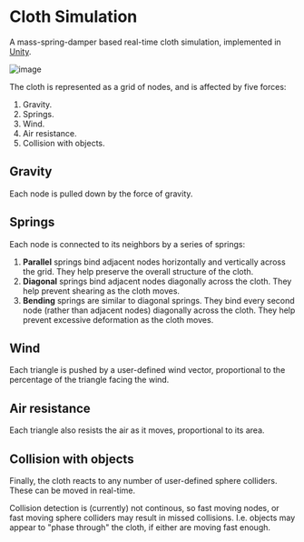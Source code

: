 # Cloth Simulation

A mass-spring-damper based real-time cloth simulation, implemented in [Unity](https://unity3d.com/).

![image](https://imgur.com/Kj7RsWR.gif)

The cloth is represented as a grid of nodes, and is affected by five forces:

1. Gravity.
2. Springs.
3. Wind.
4. Air resistance.
5. Collision with objects.

## Gravity

Each node is pulled down by the force of gravity.

## Springs

Each node is connected to its neighbors by a series of springs:

1. **Parallel** springs bind adjacent nodes horizontally and vertically across the grid. They help preserve the overall structure of the cloth.
2. **Diagonal** springs bind adjacent nodes diagonally across the cloth. They help prevent shearing as the cloth moves.
3. **Bending** springs are similar to diagonal springs. They bind every second node (rather than adjacent nodes) diagonally across the cloth. They help prevent excessive deformation as the cloth moves.

## Wind

Each triangle is pushed by a user-defined wind vector, proportional to the percentage of the triangle facing the wind.

## Air resistance

Each triangle also resists the air as it moves, proportional to its area.

## Collision with objects

Finally, the cloth reacts to any number of user-defined sphere colliders. These can be moved in real-time.

Collision detection is (currently) not continous, so fast moving nodes, or fast moving sphere colliders may result in missed collisions. I.e. objects may appear to "phase through" the cloth, if either are moving fast enough.